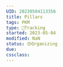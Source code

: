 ```yaml
---
UID: 20230504113356 
title: Pillars
tags: PKM
type: 💪Tracking 
started: 2023-05-04
modified: NaN
status: 🟡Organizing
due:
cssclass: 
---
```

